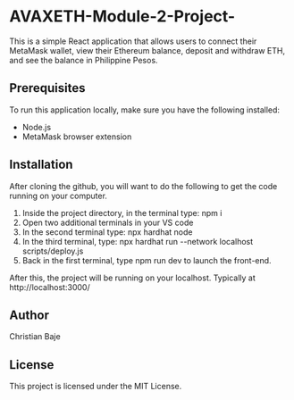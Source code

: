 # AVAXETH-Module-2-Project-

This is a simple React application that allows users to connect their MetaMask wallet, view their Ethereum balance, deposit and withdraw ETH, and see the balance in Philippine Pesos.

## Prerequisites

To run this application locally, make sure you have the following installed:

- Node.js
- MetaMask browser extension

## Installation

After cloning the github, you will want to do the following to get the code running on your computer.

1. Inside the project directory, in the terminal type: npm i
2. Open two additional terminals in your VS code
3. In the second terminal type: npx hardhat node
4. In the third terminal, type: npx hardhat run --network localhost scripts/deploy.js
5. Back in the first terminal, type npm run dev to launch the front-end.

After this, the project will be running on your localhost. 
Typically at http://localhost:3000/

## Author

Christian Baje

## License

This project is licensed under the MIT License.
